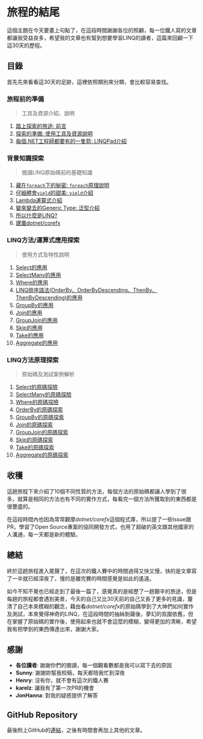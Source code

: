 # 旅程的結尾

這個主題在今天要畫上句點了，在這段時間謝謝各位的照顧，每一位鐵人寫的文章都讓我受益良多，希望我的文章也有幫到想要學習LINQ的讀者，這篇來回顧一下這30天的歷程。

## 目錄

首先先來看看這30天的足跡，這裡依照類別來分類，會比較容易查找。

### 旅程前的準備

> 工具及資源介紹、說明

1. [踏上探索的旅途: 前言](01_Preface.md)
1. [探索的準備: 使用工具及資源說明](02_Prepare.md)
1. [每個.NET工程師都要有的一隻箭: LINQPad介紹](03_LINQPad.md)

### 背景知識探索

> 閱讀LINQ原始碼前的基礎知識

1. [藏在`foreach`下的秘密: `foreach`原理說明](04_foreach.md)
1. [仔細體會`yield`的甜美: `yield`介紹](05_yield.md)
1. [Lambda運算式介紹](06_Lambda.md)
1. [變來變去的Generic Type: 泛型介紹](07_Generics.md)
1. [所以什麼是LINQ?](08_WhatIsLINQ.md)
1. [建置dotnet/corefx](10_BuildCoreFX.md)

### LINQ方法/運算式應用探索

> 使用方式及特性說明

1. [Select的應用](09_HowToUseSelect.md)
1. [SelectMany的應用](12_HowToUseSelectMany.md)
1. [Where的應用](14_HowToUseWhere.md)
1. [LINQ排序語法(OrderBy、OrderByDescending、ThenBy、ThenByDescending)的應用](16_HowToUseOrderBy.md)
1. [GroupBy的應用](18_HowToUseGroupBy.md)
1. [Join的應用](20_HowToUseJoin.md)
1. [GroupJoin的應用](22_HowToUseGroupJoin.md)
1. [Skip的應用](24_HowToUseSkip.md)
1. [Take的應用](26_HowToUseTake.md)
1. [Aggregate的應用](28_HowToUseAggregate.md)

### LINQ方法原理探索

> 原始碼及測試案例解析

1. [Select的原碼探險](11_InsideOfSelect.md)
1. [SelectMany的原碼探險](13_InsideOfSelectMany.md)
1. [Where的原碼探險](15_InsideOfWhere.md)
1. [OrderBy的原碼探索](17_InsideOfOrderBy.md)
1. [GroupBy的原碼探索](19_InsideOfGroupBy.md)
1. [Join的原碼探索](21_InsideOfJoin.md)
1. [GroupJoin的原碼探索](23_InsideOfGroupJoin.md)
1. [Skip的原碼探索](25_InsideOfSkip.md)
1. [Take的原碼探索](27_InsideOfTake.md)
1. [Aggregate的原碼探索](29_InsideOfAggregate.md)

## 收穫

這趟旅程下來介紹了10個不同性質的方法，每個方法的原始碼都讓人學到了很多，就算是相同的方法也有不同的實作方式，每看完一個方法所獲取到的東西都是很豐盛的。

在這段時間內也因為常常觀摩*dotnet/corefx*這個程式庫，所以提了一些Issue跟PR，學習了Open Source專案的協同開發方式，也用了超破的英文跟其他國家的人溝通，每一天都是新的體驗。

## 總結

終於這趟旅程進入尾聲了，在這次的鐵人賽中的時間過得又快又慢，快的是文章寫了一半就已經深夜了，慢的是離完賽的時間感覺是如此的遙遠。

如今不知不覺也已經走到了最後一篇了，感覺真的是經歷了一趟艱辛的旅途，但是每趟的旅程都會遇到美景，今天的自己又比30天前的自己又長了更多的見識，釐清了自己本來模糊的觀念，藉由看*dotnet/corefx*的原始碼學到了大神們如何實作及測試，本來覺得神奇的LINQ，在這段時間的抽絲剝繭後，夢幻的氛圍依舊，但在掌握了原始碼的實作後，使用起來也就不會這麼的模糊，變得更加的清晰，希望我有把學到的東西傳達出來，謝謝大家。

## 感謝

* **各位讀者**: 謝謝你們的閱讀，每一個觀看數都是我可以寫下去的原因
* **Sunny**: 謝謝妳幫我校稿，每天都陪我忙到深夜
* **Henry**: 沒有你，就不會有這次的鐵人賽
* **karelz**: 讓我有了第一次PR的機會
* **JonHanna**: 對我的疑惑提供了解答

## GitHub Repository

最後附上GitHub的[連結](https://github.com/peterhpchen/DigDeeperLINQ)，之後有時間會再加上其他的文章。